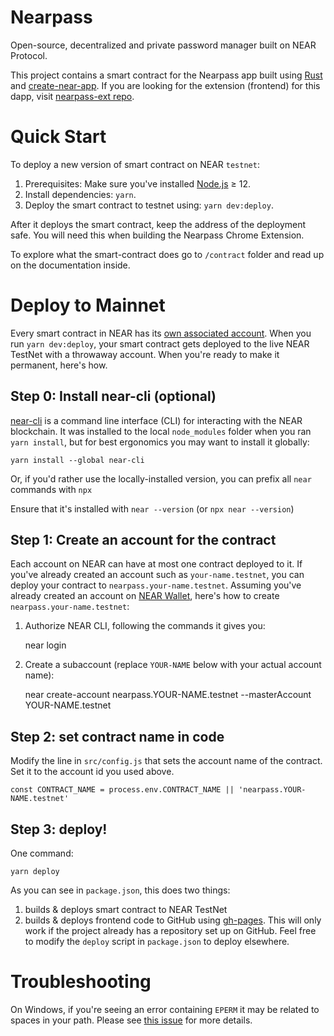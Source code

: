 Nearpass
==================

Open-source, decentralized and private password manager built on NEAR Protocol.

This project contains a smart contract for the Nearpass app built using [Rust] and [create-near-app]. If you are looking for 
the extension (frontend) for this dapp, visit [nearpass-ext repo](https://github.com/pepsighan/nearpass-ext).

Quick Start
===========

To deploy a new version of smart contract on NEAR `testnet`:

1. Prerequisites: Make sure you've installed [Node.js] ≥ 12.
2. Install dependencies: `yarn`.
3. Deploy the smart contract to testnet using: `yarn dev:deploy`.

After it deploys the smart contract, keep the address of the deployment safe. You will need this when building the
Nearpass Chrome Extension.

To explore what the smart-contract does go to `/contract` folder and read up on the documentation inside.

Deploy to Mainnet
======

Every smart contract in NEAR has its [own associated account][NEAR accounts]. When you run `yarn dev:deploy`, your smart
contract gets deployed to the live NEAR TestNet with a throwaway account. When you're ready to make it permanent, here's
how.


Step 0: Install near-cli (optional)
-------------------------------------

[near-cli] is a command line interface (CLI) for interacting with the NEAR blockchain. It was installed to the
local `node_modules` folder when you ran `yarn install`, but for best ergonomics you may want to install it globally:

    yarn install --global near-cli

Or, if you'd rather use the locally-installed version, you can prefix all `near` commands with `npx`

Ensure that it's installed with `near --version` (or `npx near --version`)


Step 1: Create an account for the contract
------------------------------------------

Each account on NEAR can have at most one contract deployed to it. If you've already created an account such
as `your-name.testnet`, you can deploy your contract to `nearpass.your-name.testnet`. Assuming you've already created an
account on [NEAR Wallet], here's how to create `nearpass.your-name.testnet`:

1. Authorize NEAR CLI, following the commands it gives you:

   near login

2. Create a subaccount (replace `YOUR-NAME` below with your actual account name):

   near create-account nearpass.YOUR-NAME.testnet --masterAccount YOUR-NAME.testnet

Step 2: set contract name in code
---------------------------------

Modify the line in `src/config.js` that sets the account name of the contract. Set it to the account id you used above.

    const CONTRACT_NAME = process.env.CONTRACT_NAME || 'nearpass.YOUR-NAME.testnet'

Step 3: deploy!
---------------

One command:

    yarn deploy

As you can see in `package.json`, this does two things:

1. builds & deploys smart contract to NEAR TestNet
2. builds & deploys frontend code to GitHub using [gh-pages]. This will only work if the project already has a
   repository set up on GitHub. Feel free to modify the `deploy` script in `package.json` to deploy elsewhere.

Troubleshooting
===============

On Windows, if you're seeing an error containing `EPERM` it may be related to spaces in your path. Please
see [this issue](https://github.com/zkat/npx/issues/209) for more details.


[Rust]: https://www.rust-lang.org/

[create-near-app]: https://github.com/near/create-near-app

[Node.js]: https://nodejs.org/en/download/package-manager/

[NEAR accounts]: https://docs.near.org/docs/concepts/account

[NEAR Wallet]: https://wallet.testnet.near.org/

[near-cli]: https://github.com/near/near-cli

[gh-pages]: https://github.com/tschaub/gh-pages
